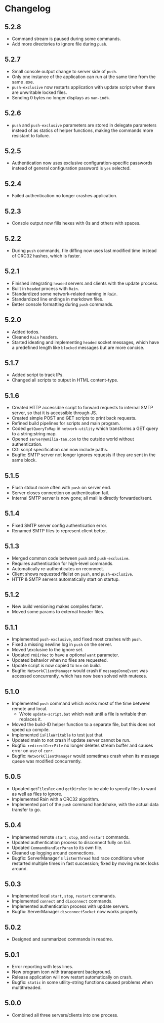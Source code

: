 # Changelog

## 5.2.8

* Command stream is paused during some commands.
* Add more directories to ignore file during `push`.

## 5.2.7

* Small console output change to server side of `push`.
* Only one instance of the application can run at the same time from the same .exe.
* `push-exclusive` now restarts application with update script when there are unwritable locked files.
* Sending 0 bytes no longer displays as `nan-ind%`.

## 5.2.6

* `push` and `push-exclusive` parameters are stored in delegate parameters instead of as statics of helper functions, making the commands more resistant to failure.

## 5.2.5

* Authentication now uses exclusive configuration-specific passwords instead of general configuration password is `yes` selected.

## 5.2.4

* Failed authentication no longer crashes application.

## 5.2.3

* Console output now fills hexes with 0s and others with spaces.

## 5.2.2

* During `push` commands, file diffing now uses last modified time instead of CRC32 hashes, which is faster.

## 5.2.1

* Finished integrating `headed` servers and clients with the update process.
* Built in `headed` process with `Rain`.
* Standardized some network-related naming in `Rain`.
* Standardized line endings in markdown files.
* Better console formatting during `push` commands.

## 5.2.0

* Added todos.
* Cleaned `Rain` headers.
* Started ideating and implementing `headed` socket messages, which have a predefined length like `blocked` messages but are more concise.

## 5.1.7

* Added script to track IPs.
* Changed all scripts to output in HTML content-type.

## 5.1.6

* Created HTTP accessible script to forward requests to internal SMTP server, so that it is accessible through JS.
* Created simple POST and GET scripts to print back requests.
* Refined build pipelines for scripts and main program.
* Coded `getQueryToMap` in `network-utility` which transforms a GET query to a string:string map.
* Opened `server@emilia-tan.com` to the outside world without authentication.
* CGI script specification can now include paths.
* Bugfix: SMTP server not longer ignores requests if they are sent in the same block.

## 5.1.5

* Flush stdout more often with `push` on server end.
* Server closes connection on authentication fail.
* Internal SMTP server is now gone; all mail is directly forwarded/sent.

## 5.1.4

* Fixed SMTP server config authentication error.
* Renamed SMTP files to represent client better.

## 5.1.3

* Merged common code between `push` and `push-exclusive`.
* Requires authentication for high-level commands.
* Automatically re-authenticates on reconnect.
* Client shows requested filelist on `push`, and `push-exclusive`.
* HTTP & SMTP servers automatically start on startup.

## 5.1.2

* New build versioning makes compiles faster.
* Moved some params to external header files.

## 5.1.1

* Implemented `push-exclusive`, and fixed most crashes with `push`.
* Fixed a missing newline log in `push` on the server.
* Moved \exclusive to the ignore set.
* Updated `rmDirRec` to have a optional `want` parameter.
* Updated behavior when no files are requested.
* Update script is now copied to `bin` on build.
* Bugfix: `NetworkClientManager` would crash if `messageDoneEvent` was accessed concurrently, which has now been solved with mutexes.

## 5.1.0

* Implemented `push` command which works most of the time between remote and local.
  * Wrote `update-script.bat` which wait until a file is writable then replaces it.
* Moved the build-ID helper function to a separate file, but this does not speed up compile.
* Implemented `isFileWritable` to test just that.
* Updated main to not crash if update server cannot be run.
* Bugfix: `redirectCerrFile` no longer deletes stream buffer and causes error on use of `cerr`.
* Bugfix: `NetworkClientManager` would sometimes crash when its message queue was modified concurrently.

## 5.0.5

* Updated `getFilesRec` and `getDirsRec` to be able to specify files to want as well as files to ignore.
* Implemented Rain with a CRC32 algorithm.
* Implemented part of the `push` command handshake, with the actual data transfer to go.

## 5.0.4

* Implemented remote `start`, `stop`, and `restart` commands.
* Updated authentication process to disconnect fully on fail.
* Updated `CommandHandlerParam` to its own file.
* Cleaned up logging around connections.
* Bugfix: ServerManager's `listenThread` had race conditions when restarted multiple times in fast succession; fixed by moving mutex locks around.

## 5.0.3

* Implemented local `start`, `stop`, `restart` commands.
* Implemented `connect` and `disconnect` commands.
* Implemented authentication process with update servers.
* Bugfix: ServerManager `disconnectSocket` now works properly.

## 5.0.2

* Designed and summarized commands in readme.

## 5.0.1

* Error reporting with less lines.
* New program icon with transparent background.
* Release application will now restart automatically on crash.
* Bugfix: `static` in some utility-string functions caused problems when multithreaded.

## 5.0.0

* Combined all three servers/clients into one process.
